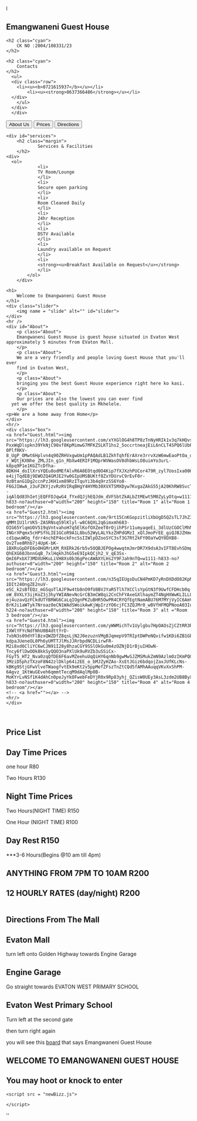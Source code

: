 <!DOCTYPE html>
l<html lang="en">
<head>
  <meta charset="UTF-8">
  <meta name="viewport" content="width=device-width, initial-scale=1">
  <title>New and Improved</title>
  <link rel="stylesheet" href="newBizz.css">
  <link rel="stylesheet" href="https://maxcdn.bootstrapcdn.com/bootstrap/3.3.7/css/bootstrap.min.css" integrity="sha384-BVYiiSIFeK1dGmJRAkycuHAHRg32OmUcww7on3RYdg4Va+PmSTsz/K68vbdEjh4u" crossorigin="anonymous"/>
</head>
<body class="bg">
<section>
	  <div class="row">
      <div id="imgHead" class="col-xs-9">
        <h1 class="cyan">	
			Emangwaneni Guest House
	</h1>

	<h2 class="cyan">
		CK NO :2004/108331/23
	</h2>
	
	<h2 class="cyan">
		Contacts
	</h2>
	  <ul>
      <div class="row">
        <li><u><b>0721615937</b></u></li>
			<li><u><strong>0637366486</strong></u></li>
      </div>
		</ul>
      </div>          
	  </div>
 </section>
  <nav id="navbar">
	<a href="#About"><button class="bt btn btn-success">About Us</button></a>
	<a href="#prices"><button class="btn btn-success">Prices</button></a>
	<a href="#DirectionsLink"><button class="btn btn-success">Directions</button></a>
</nav>

  	<div id="services">
    	<h2 class="margin">
				Services & Facilities
		</h2>
  	<div>
      <ol>
				<li>
				TV Room/Lounge
				</li>
				<li>
				Secure open parking
				</li>
				<li>
				Room Cleaned Daily
				</li>
				<li>
				24hr Reception
				</li>
				<li>
				DSTV Available
				</li>
				<li>
				Laundry available on Request
				</li>
				<li>
				<strong><u>Breakfast Available on Request</u></strong>
				</li>
			</ol>
  		</div>
  </div>  
  
	<h1> 
		Welcome to Emangwaneni Guest House
	</h1>
	<div class="slider">
		<img name = "slide" alt="" id="slider">
	</div>
	<hr />
	<div id="About">
		<p class="About"> 
		Emangwaneni Guest House is guest house situated in Evaton West approximately 5 minutes from EVaton Mall.
		</p>
		<p class="About">
		We are a very friendly and people loving Guest House that you'll ever 
		find in Evaton West,
		</p>
		<p class="About">
		bringing you the best Guest House experience right here ko kasi.
		</p>
		<p class="About">
		Our prices are also the lowest you can ever find
	  yet we offer the best quality in Mkhelele.
		</p>
    <p>We are a home away from Home</p>
	</div>
	<hr/>
	<div class="box">
	<a href="Guest.html"><img src="https://lh3.googleusercontent.com/xYXGlOG4h8TP8zTnNyHRIk1v3q7kHQvsI0tk_-2dsJrnBLniYN7CTHrJAKOcB-PxxWqDlspkn39YkNjC90xf8KpMimwG7MFKZSLKT1hs2_5occrtneajEiL6nCLT4SPQ6lUbPBsgr8V30ZOVUvv3BJLD-0PlfRKV-8_UgP_OMwt6Hplvn4q90ZRHVxgwUm1pPAQAdLB1ZkhTqhfErAXre3rrvXzW6mwEaoPtOa_qawRsSCePAei2sG5StuQcD-r_WQtjKXNhe_ZMLJIn_g1n_RbXw4ERIF1MQprWVWasOV8dhbWsLO8uimYo3urL-k8pq9P1e1KGZTcDfha-8DKH4_doIlXrsYQEu8odMEfAlvR6A0EOtqd0O4Kip7fXJXzhPUCor479R_zyl7UosIxa00HG4QmwiXfZjRjyunDVAI-e4ijTqdEBj9EWOZQ4GMJE2Yw0GIpUMSBUKtf8ZxYDUrvC9rEvF0r-9zBtanG1Dg2ccnPzJKH1xm89RzITquYi3b4q9rzSS6Yo8-F6GJIWwA_z3uFZKYjzvRzRVIRqBHgY4HYMb30XVXTSMXDyw7KvgaZAkG55jA20KhRW8SvcTBOFTiMTPfu2fu1XCMq4LIiDuTFyfni4xkwImD1x9yeYiFgNfPMsEUhJhrVHjIhja--iqAlQd83hIetjEQFFDJqwG4_fYxdQJjhEQJdm_dVFSbtZkALbZtMEwt5M0ZyLyOtq=w1111-h833-no?authuser=0"width="200" height="150" title="Room 1" alt="Room 1 bedroom"/></a>
	<a href="Guest2.html"><img src="https://lh3.googleusercontent.com/9rt15CnKGopzitliXbUgD5QZsTL7JhZ3DwOqjBt5VSHvy5HY67C1jTqmASeRIwA7j8mMke5qrQITHNAvr7fY7kocHoGLcKQpQv6c4_Y5D9lpB7o_4YuazVGBKExlICrxhZHonMr6uZBaZgkeGFEZjqJ3sAWYCI8gAmwz9-qMMtIU1lrVK5-ZASRNsqS9lKlyl-w8C6QXL2q6imxmh683-OIG65YlqmUOV519qVntvahoH7q5ElKofOXZeeT0rOjihPSr11umyaqeEi_3dlUzCGOClMhNhYsrglHZYfN6GOF1TmdCqh4-INGrXPqmx5cHPSfhLIE1GCoR9A1L8bu52WyLALYkzZHPdGMzI_xQlJmoPrEE_giQJBJZHmdhXq1KEyMyTpd3YMguyNnSOP3oZvooDGz1jDoC98KcnfU19RDcl_-cd1qwuWOq_fdrr4nchEP4ockFncSsIIWlpDZooSYC3sf3G7Rt2kFY0OaYwQY0DXB8-Qv2Tve8Rhb7j4UpK-bK-1BXRsGpDFE6oOHGMrLKM_RXERk26rb5v5OQBJEPOg4wwqtmJmrDR7X9dsA3vIFT8EvhSDmpSt1xY7kLj05DMIfP-QhEXG60JbnnGqB_7xlHqkhJhG5eE9IpkQCjh2_V_qE3Ss-QmI6PxbX73MDXUHKuLiVH8Xs0b36gPecAWAXYLHs2Y9FJah9nTQ=w1111-h833-no?authuser=0"width="200" height="150" title="Room 2" alt="Room 2 bedroom"/></a>
	<a href="Guest3.html"><img src="https://lh3.googleusercontent.com/n35qIEUgsDuCN4PmKD7yRnDXDdO82KpNNALfddtPPq7kXQIPmoXPp6Tn3qGGLGu3_Gdodb7Er3rzaqrrFTJKy6ZnvTSM_lXj_JgqY0Q1BroX68Ekkfab5oAtLtVjQqvIeSS7UupHm2IqikFuIHPUjM9eZrRHnEzV8o-IDIt24OngZE2nuV-eSC_k2sBfEQz_mGSqoTlAJF9w4tb8nO9fU8BVJYaR5Tlh7XCClsYpGtN3f9UwfCFDHcb0q-oW_8VXLY3ijKoZ3j3hyYWIANevNcGrCB3mCW8qi2CnChFYAxeGXlhaymZT4NgHXWwKLILL0TQ7uOKSln1MZdU36XU3Tdqql3CNFtPpnu9Qs9x1oGDMPqiNgNeqU9p0dvmYFBEh3J0ehvCKNDrlW4qjS8LGVe8IkJLyfYUPp01YpEFHivXJ3-ej4uzavQzFCkdUTYBRWG6CaLqIOgnPKZuBHR5OwPR4CRYQfEgtNamABU76M7MYjVyIC6AmVsigEltb1oDP7OQ18TUlPIJl9EOSX2nelmZKCd_wkCaomBSWFQJNm8wHUSSGR53jFkvSwPIoYFlr5yyfZ_f_gHwr69WtHC5g2d-BrKJi1aWTyk7Nroaz0eCN1WAdSWoikAwKjWpIrzYO6cjFC3ZQJMr0_wBVfHFMQPNooA03IukGXPjTgCGqwaft3M8i2ajlX7wnU9jAzQ=w298-h224-no?authuser=0"width="200" height="150" title="Room 3" alt ="Room 3 bedroom"/></a>
	<a href="Guest4.html"><img src="https://lh3.googleusercontent.com/yWWMichTv1Uylgbu7HpOAOsZjCZtRR3RX-IXWlYFYcNdfNhU0B4dttYrD-7xbN3s09dYFlBzxQWZDfZ8qsLjN2J0ezuznVMgBJqmepV9TRIptDWPeNQvifw1KDi6ZB1GbP7D6KyZw2TTDpT5XXqb-kdpaJUeneOL0Ph6yUMTTJlMsJJRrbpdNCDLirwFR-M2i8xd6CliYC6wCJN91I28y8hzaCGY9SSlOkGu0m4zOZNjD1rBjuIHOwN-Tncy6flDwOOk8kkSyQQO3naPXlUk9uRVZb3uSSiCx-FGyT5_HT2_Nva0zqQfDE6F6avMZeehuUqQiHY6qnNb9gwMwSJZMSMukZmN9AzlmOzIKmPQGZviohLRxMyW2Vu91gaK9R01-3MziD5phzTXzoF8N42zlDklp64i2EE_o_bMJZyHZAo-XsEtJGiz6bdqojZaxJUfKLcNs-kBKg9StjGFwVlveTWaogfvtEk9eKt2v5ppMefZFszTnZtCQd5fAMhAAuqqVKvXxShPM-6Agvz_1KtWuGEveh6qmmtTecqM9dAqlMp0B-MoKYrLvNSf1K4dAhCn0peJyYkOFwebFeDYjR0x9Rp83yhj_QZisW0UEy3AsL3zdm2UB8ByXzbwIem1pVZb5pOwTvXM7RREAAaMVx7CIrRJjwth44PDs_jQr4DzJJfJ8yexkQSH4RmxSk4AAQ=w1111-h833-no?authuser=0"width="200" height="150" title="Room 4" alt="Room 4 bedroom"/></a>
	<!-- <a href=""></a> -->
	<hr/>
	</div> 
<br>
<section id="prices">
		<h2 class="prices">
			Price List
		</h2>
		<h2 class="prices">
			Day Time Prices
		</h2>
			<p class="prices">
				one hour				R80
			</p>
			<p class="prices">
				Two Hours				R130
			</p>
		<h2 class="prices">
			Night Time Prices
		</h2>
			<p class="prices">
				Two Hours(NIGHT TIME)		R150
			</p>
			<p class="prices">
				One Hour (NIGHT TIME)		R100
			</p>
		<h2 class="prices">
			Day Rest				R150
		</h2>
			<p class="prices">
				***3-6 Hours(Begins @10 am till 4pm)
			</p>
		<h2 class="prices">
			ANYTHING FROM 7PM TO 10AM		R200
		</h2>
		<h2 class="prices">
			 12 HOURLY RATES (day/night)	R200
		</h2>
</section>
<img src="">
<section id="DirectionsLink">
	<h1>
		Directions From The Mall
	</h1>
<Link rel="stylesheet" href="newBizz.css" />
</head>
	<h2>Evaton Mall</h2>
		<p class="paragraph">turn left onto Golden Highway towards Engine Garage</p>
	<h2>Engine Garage</h2>
		<p class="paragraph">Go straight towards EVATON WEST PRIMARY SCHOOL</p>
	<h2>Evaton West Primary School</h2>
		<p class="paragraph">Turn left at the second gate</p>
		<p class="paragraph">then turn right again</p>
		<p class="paragraph">you will see this <a href="board.html">board</a> that says Emangwaneni Guest House</p>
	<h2>WELCOME TO EMANGWANENI GUEST HOUSE</h2>
	<h2>You may hoot or knock to enter</h2>
</section>	
	
	<script src = "newBizz.js">

	</script>
</body>
</html>''
